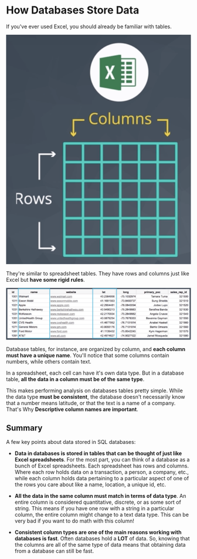 # How Databases Store Data

If you've ever used Excel, you should already be familiar with tables.

![db 8](./images/08_db.png)

They're similar to spreadsheet tables. They have rows and columns just like Excel but **have some rigid rules**.

![db 9](./images/09_db.png)

Database tables, for instance, are organized by column, and **each column must have a unique name**. You'll notice that some columns contain numbers, while others contain text.

In a spreadsheet, each cell can have it's own data type. But in a database table, **all the data in a column must be of the same type**.

This makes performing analysis on databases tables pretty simple. While the data type **must be consistent**, the database doesn't necessarily know that a number means latitude, or that the text is a name of a company. That's Why **Descriptive column names are important**.

## Summary

A few key points about data stored in SQL databases:

- **Data in databases is stored in tables that can be thought of just like Excel spreadsheets**.
For the most part, you can think of a database as a bunch of Excel spreadsheets. Each spreadsheet has rows and columns. Where each row holds data on a transaction, a person, a company, etc., while each column holds data pertaining to a particular aspect of one of the rows you care about like a name, location, a unique id, etc.


- **All the data in the same column must match in terms of data type**.
An entire column is considered quantitative, discrete, or as some sort of string. This means if you have one row with a string in a particular column, the entire column might change to a text data type. This can be very bad if you want to do math with this column!


- **Consistent column types are one of the main reasons working with databases is fast**.
Often databases hold a **LOT** of data. So, knowing that the columns are all of the same type of data means that obtaining data from a database can still be fast. 
